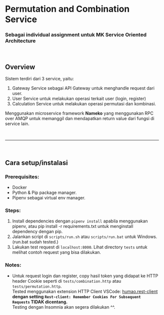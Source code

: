 # Permutation and Combination Service
### Sebagai individual assignment untuk MK Service Oriented Architecture

<br>

## Overview  

Sistem terdiri dari 3 service, yaitu:
1. Gateway Service sebagai API Gateway untuk menghandle request dari user.
2. User Service untuk melakukan operasi terkait user (login, register)
3. Calculation Service untuk melakukan operasi permutasi dan kombinasi.

Menggunakan microservice framework **Nameko** yang menggunakan RPC over AMQP untuk memanggil dan mendapatkan return value dari fungsi di service lain.

<br>

---

<br>

## Cara setup/instalasi
### **Prerequisites**:
- Docker
- Python & Pip package manager.
- Pipenv sebagai virtual env manager.

### **Steps**:
1. Install dependencies dengan `pipenv install` apabila menggunakan pipenv, atau pip install -r requirements.txt untuk menginstall dependency dengan pip.
2. Jalankan script di `scripts/run.sh` atau `scripts/run.bat` untuk Windows. (run.bat sudah tested.)
3. Lakukan test request di `localhost:8000`. Lihat directory `tests` untuk melihat contoh request yang bisa dilakukan.

### Notes:
- Untuk request login dan register, copy hasil token yang didapat ke HTTP header Cookie seperti di `tests/combination.http` atau `tests/permutation.http`.  
Tested menggunakan extension HTTP Client VSCode: [humao.rest-client](https://marketplace.visualstudio.com/items?itemName=humao.rest-client) **dengan setting `Rest-client: Remember Cookies For Subsequent Requests` TIDAK dicentang.**  
Testing dengan Insomnia akan segera dilakukan ^^.